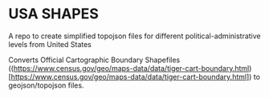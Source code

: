 # USA SHAPES
A repo to create simplified topojson files for different political-administrative levels from United States

Converts Official Cartographic Boundary Shapefiles ((https://www.census.gov/geo/maps-data/data/tiger-cart-boundary.html)[https://www.census.gov/geo/maps-data/data/tiger-cart-boundary.html]) to geojson/topojson files.
